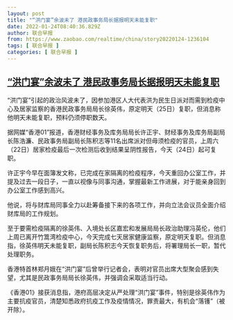 ```yaml
---
layout: post
title: "“洪门宴”余波未了 港民政事务局长据报明天未能复职"
date: 2022-01-24T08:40:36.829Z
author: 联合早报
from: https://www.zaobao.com/realtime/china/story20220124-1236104
tags: [ 联合早报 ]
categories: [ 联合早报 ]
---
```

<!--1643034480000-->
[“洪门宴”余波未了 港民政事务局长据报明天未能复职](https://www.zaobao.com/realtime/china/story20220124-1236104)
------

<div>
<p>“洪门宴”引起的政治风波未了，因参加港区人大代表洪为民生日派对而需到检疫中心及居家监察的香港民政事务局局长徐英伟，原定明天（25日）复职，但消息称他明天未能复职，预料仍须停职数天。</p><p>据网媒“香港01”报道，香港财经事务及库务局局长许正宇、财经事务及库务局副局长陈浩濂、民政事务局副局长陈积志等11名出席派对但毋须检疫的官员，上周六（22日）居家检疫最后一次检测后收到结果呈阴性报告，今天（24日）起可复职。</p><p>许正宇今早在面簿发文称，已完成在家隔离的检疫程序，今天重回办公室工作，并提及过去一段日子，一直以视像与同事沟通，掌握最新工作进展，对于能亲身回到办公室工作感到高兴。</p><section id="imu"><div id="dfp-ad-imu1">        </div></section><p>他说，将与财库局同事全力以赴筹备接下来的各项工作，并向立法会议员全面介绍财库局的工作规划。</p><p>至于要需检疫隔离的徐英伟、入境处长区嘉宏和发展局局长政治助理冯英伦，他们上周已离开竹篙湾检疫中心，今天完成七天居家健康监察，原定明天复职。但消息指，徐英伟明天未能复职，副局长陈积志今天恢复职务后，将署理局长一职，暂代处理职务。</p><p>香港特首林郑月娥在“洪门宴”后曾举行记者会，表明对官员出席大型聚会感到失望，尤其是民政事务局局长徐英伟，并强调会采取适当行动。</p><div id="innity-in-post"></div><div id="dfp-ad-midarticlespecial">        </div><p>《香港01》接获消息指，港府高层决定从严处理“洪门宴”事件，特别是徐英伟作为主要抗疫官员，清楚知悉政府抗疫工作及疫情情况，罪责最大，有机会“落镬”（被开除）。</p>      <div class="cx_paywall_placeholder" id="sph_cdp_40"></div>
</div>
